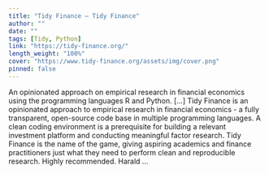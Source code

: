 ```yaml
---
title: "Tidy Finance – Tidy Finance"
author: ""
date: ""
tags: [Tidy, Python]
link: "https://tidy-finance.org/"
length_weight: "100%"
cover: "https://www.tidy-finance.org/assets/img/cover.png"
pinned: false
---
```


An opinionated approach on empirical research in financial economics using the programming languages R and Python. [...] Tidy Finance is an opinionated approach to empirical research in financial economics - a fully transparent, open-source code base in multiple programming languages. A clean coding environment is a prerequisite for building a relevant investment platform and conducting meaningful factor research. Tidy Finance is the name of the game, giving aspiring academics and finance practitioners just what they need to perform clean and reproducible research. Highly recommended. Harald ...
